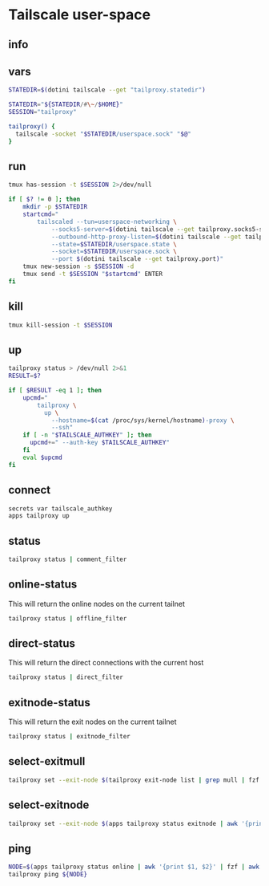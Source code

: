 # Tailscale user-space

## info

## vars
```sh
STATEDIR=$(dotini tailscale --get "tailproxy.statedir")

STATEDIR="${STATEDIR/#\~/$HOME}"
SESSION="tailproxy"

tailproxy() {
  tailscale -socket "$STATEDIR/userspace.sock" "$@"
}
```

## run
```sh
tmux has-session -t $SESSION 2>/dev/null

if [ $? != 0 ]; then
    mkdir -p $STATEDIR
    startcmd="
        tailscaled --tun=userspace-networking \
            --socks5-server=$(dotini tailscale --get tailproxy.socks5-server) \
            --outbound-http-proxy-listen=$(dotini tailscale --get tailproxy.outbound-http-proxy-listen) \
            --state=$STATEDIR/userspace.state \
            --socket=$STATEDIR/userspace.sock \
            --port $(dotini tailscale --get tailproxy.port)"
    tmux new-session -s $SESSION -d
    tmux send -t $SESSION "$startcmd" ENTER
fi
```

## kill
```sh
tmux kill-session -t $SESSION
```

## up
```sh
tailproxy status > /dev/null 2>&1
RESULT=$?

if [ $RESULT -eq 1 ]; then
    upcmd="
        tailproxy \
          up \
            --hostname=$(cat /proc/sys/kernel/hostname)-proxy \
            --ssh"
    if [ -n "$TAILSCALE_AUTHKEY" ]; then
      upcmd+=" --auth-key $TAILSCALE_AUTHKEY"
    fi
    eval $upcmd
fi
```

## connect
```sh
secrets var tailscale_authkey
apps tailproxy up
```

## status
```sh
tailproxy status | comment_filter
```

## online-status
This will return the online nodes on the current tailnet

```sh
tailproxy status | offline_filter
```

## direct-status
This will return the direct connections with the current host

```sh
tailproxy status | direct_filter
```

## exitnode-status
This will return the exit nodes on the current tailnet

```sh
tailproxy status | exitnode_filter
```

## select-exitmull
```sh
tailproxy set --exit-node $(tailproxy exit-node list | grep mull | fzf | awk '{print $2}')
```

## select-exitnode
```sh
tailproxy set --exit-node $(apps tailproxy status exitnode | awk '{print $2}' | fzf)
```

## ping
```sh
NODE=$(apps tailproxy status online | awk '{print $1, $2}' | fzf | awk '{print  $1}')
tailproxy ping ${NODE}
```

